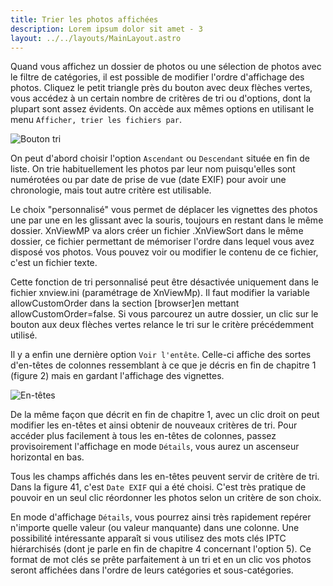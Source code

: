 ```yaml
---
title: Trier les photos affichées
description: Lorem ipsum dolor sit amet - 3
layout: ../../layouts/MainLayout.astro
---
```


Quand vous affichez un dossier de photos ou une sélection de photos avec le filtre de catégories, il est possible de modifier l'ordre d'affichage des photos. Cliquez le petit triangle près du bouton avec deux flèches vertes, vous accédez à un certain nombre de critères de tri ou d'options, dont la plupart sont assez évidents. On accède aux mêmes options en utilisant le menu `Afficher, trier les fichiers par`.

![Bouton tri](/tutoriel/xnvmp21a.png)		

On peut d'abord choisir l'option `Ascendant` ou `Descendant` située en fin de liste. On trie habituellement les photos par leur nom puisqu'elles sont numérotées ou par date de prise de vue (date EXIF) pour avoir une chronologie, mais tout autre critère est utilisable.

Le choix "personnalisé" vous permet de déplacer les vignettes des photos une par une en les glissant avec la souris, toujours en restant dans le même dossier. XnViewMP va alors créer un fichier .XnViewSort dans le même dossier, ce fichier permettant de mémoriser l'ordre dans lequel vous avez disposé vos photos. Vous pouvez voir ou modifier le contenu de ce fichier, c'est un fichier texte.

Cette fonction de tri personnalisé peut être désactivée uniquement dans le fichier xnview.ini (paramétrage de XnViewMp). Il faut modifier la variable allowCustomOrder dans la section [browser]en mettant allowCustomOrder=false. Si vous parcourez un autre dossier, un clic sur le bouton aux deux flèches vertes relance le tri sur le critère précédemment utilisé.

Il y a enfin une dernière option `Voir l'entête`. Celle-ci affiche des sortes d'en-têtes de colonnes ressemblant à ce que je décris en fin de chapitre 1 (figure 2) mais en gardant l'affichage des vignettes.

![En-têtes](/tutoriel/xnvmp21)

De la même façon que décrit en fin de chapitre 1, avec un clic droit on peut modifier les en-têtes et ainsi obtenir de nouveaux critères de tri. Pour accéder plus facilement à tous les en-têtes de colonnes, passez provisoirement l'affichage en mode `Détails`, vous aurez un ascenseur horizontal en bas.

Tous les champs affichés dans les en-têtes peuvent servir de critère de tri. Dans la figure 41, c'est `Date EXIF` qui a été choisi. C'est très pratique de pouvoir en un seul clic réordonner les photos selon un critère de son choix.

En mode d'affichage `Détails`, vous pourrez ainsi très rapidement repérer n'importe quelle valeur (ou valeur manquante) dans une colonne. Une possibilité intéressante apparaît si vous utilisez des mots clés IPTC hiérarchisés (dont je parle en fin de chapitre 4 concernant l'option 5). Ce format de mot clés se prête parfaitement à un tri et en un clic vos photos seront affichées dans l'ordre de leurs catégories et sous-catégories.
